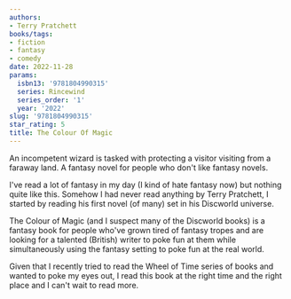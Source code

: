 ```yaml
---
authors:
- Terry Pratchett
books/tags:
- fiction
- fantasy
- comedy
date: 2022-11-28
params:
  isbn13: '9781804990315'
  series: Rincewind
  series_order: '1'
  year: '2022'
slug: '9781804990315'
star_rating: 5
title: The Colour Of Magic
---
```


An incompetent wizard is tasked with protecting a visitor visiting from a faraway land. A fantasy novel for people who don't like fantasy novels.

<!--more-->

I've read a lot of fantasy in my day (I kind of hate fantasy now) but nothing quite like this. Somehow I had never read anything by Terry Pratchett, I started by reading his first novel (of many) set in his Discworld universe.

The Colour of Magic (and I suspect many of the Discworld books) is a fantasy book for people who've grown tired of fantasy tropes and are looking for a talented (British) writer to poke fun at them while simultaneously using the fantasy setting to poke fun at the real world.

Given that I recently tried to read the Wheel of Time series of books and wanted to poke my eyes out, I read this book at the right time and the right place and I can't wait to read more.